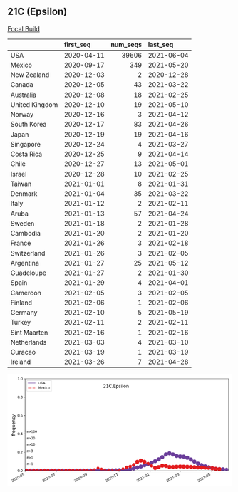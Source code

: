 

## 21C (Epsilon)
[Focal Build](https://nextstrain.org/groups/neherlab/ncov/21C.Epsilon)

|                | first_seq   |   num_seqs | last_seq   |
|:---------------|:------------|-----------:|:-----------|
| USA            | 2020-04-11  |      39606 | 2021-06-04 |
| Mexico         | 2020-09-17  |        349 | 2021-05-20 |
| New Zealand    | 2020-12-03  |          2 | 2020-12-28 |
| Canada         | 2020-12-05  |         43 | 2021-03-22 |
| Australia      | 2020-12-08  |         18 | 2021-02-25 |
| United Kingdom | 2020-12-10  |         19 | 2021-05-10 |
| Norway         | 2020-12-16  |          3 | 2021-04-12 |
| South Korea    | 2020-12-17  |         83 | 2021-04-26 |
| Japan          | 2020-12-19  |         19 | 2021-04-16 |
| Singapore      | 2020-12-24  |          4 | 2021-03-27 |
| Costa Rica     | 2020-12-25  |          9 | 2021-04-14 |
| Chile          | 2020-12-27  |         13 | 2021-05-01 |
| Israel         | 2020-12-28  |         10 | 2021-02-25 |
| Taiwan         | 2021-01-01  |          8 | 2021-01-31 |
| Denmark        | 2021-01-04  |         35 | 2021-03-22 |
| Italy          | 2021-01-12  |          2 | 2021-02-11 |
| Aruba          | 2021-01-13  |         57 | 2021-04-24 |
| Sweden         | 2021-01-18  |          2 | 2021-01-28 |
| Cambodia       | 2021-01-20  |          2 | 2021-01-20 |
| France         | 2021-01-26  |          3 | 2021-02-18 |
| Switzerland    | 2021-01-26  |          3 | 2021-02-05 |
| Argentina      | 2021-01-27  |         25 | 2021-05-12 |
| Guadeloupe     | 2021-01-27  |          2 | 2021-01-30 |
| Spain          | 2021-01-29  |          4 | 2021-04-01 |
| Cameroon       | 2021-02-05  |          3 | 2021-02-05 |
| Finland        | 2021-02-06  |          1 | 2021-02-06 |
| Germany        | 2021-02-10  |          5 | 2021-05-19 |
| Turkey         | 2021-02-11  |          2 | 2021-02-11 |
| Sint Maarten   | 2021-02-16  |          1 | 2021-02-16 |
| Netherlands    | 2021-03-03  |          4 | 2021-03-10 |
| Curacao        | 2021-03-19  |          1 | 2021-03-19 |
| Ireland        | 2021-03-26  |          7 | 2021-04-28 |

![Overall trends 21C.Epsilon](/overall_trends_figures/overall_trends_21C.Epsilon.png)